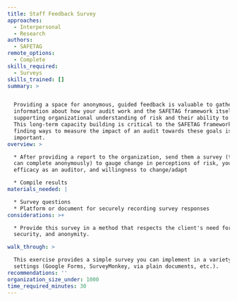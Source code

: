 ```yaml
---
title: Staff Feedback Survey
approaches:
  - Interpersonal
  - Research
authors:
  - SAFETAG
remote_options:
  - Complete
skills_required:
  - Surveys
skills_trained: []
summary: >


  Providing a space for anonymous, guided feedback is valuable to gather
  information about how your audit work and the SAFETAG framework itself are
  supporting organizational understanding of risk and their ability to adapt.
  This long-term capacity building is critical to the SAFETAG framework, so
  finding ways to measure the impact of an audit towards these goals is
  important.
overview: >

  * After providing a report to the organization, send them a survey (that they
  can complete anonymously) to gauge change in perceptions of risk, your
  efficacy as an auditor, and willingness to change/adapt

  * Compile results
materials_needed: |

  * Survey questions
  * Platform or document for securely recording survey responses
considerations: >+

  * Provide this survey in a method that respects the client's need for privacy,
  security, and anonymity. 

walk_through: >

  This exercise provides a simple survey you can implement in a variety of
  settings (Google Forms, SurveyMonkey, via plain documents, etc.).
recommendations: ''
organization_size_under: 1000
time_required_minutes: 30
---
```


